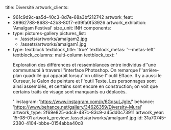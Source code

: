 title: Diversité
artwork_clients:
  - 961c9d9c-aa5d-40c3-8d7e-68a3bf212742
artwork_feat:
  - 39962788-8683-42b8-80f7-e39fa0f53926
artwork_exhibition: 'Amalgam Festival'
size_unit: INH
components:
  -
    type: pictures-gallery
    pictures_list:
      - /assets/artworks/amalgam2.jpg
      - /assets/artworks/amalgam1.jpg
  -
    type: textblock
    textblock_title: 'true'
    textblock_metas: '--metas-left'
    textblock_columns: multi-column
    textblock_text: '<p>Exploration des différences et ressemblances entre individus d''une communauté à travers l''interface Photoshop. On remarque l''arrière-plan quadrillé qui apparait lorsqu''on utilise l''outil Efface. Il y a aussi le Curseur, le Galon de peinture et l''outil Texte. Les personnages sont ainsi assemblés, et certains sont encore en construction; on voit que certains traits de visage sont manquants ou déplacés.</p>'
instagram: 'https://www.instagram.com/p/6GqsuLJgIe/'
behance: 'https://www.behance.net/gallery/34626359/Diversity-Mural'
artwork_type: 2f69e825-adc8-487c-83c9-a45dd0c73911
artwork_year: 15-08-01
artwork_preview: /assets/artworks/amalgam1.jpg
id: 31a70745-2380-4104-bbbe-0154abba40c8
